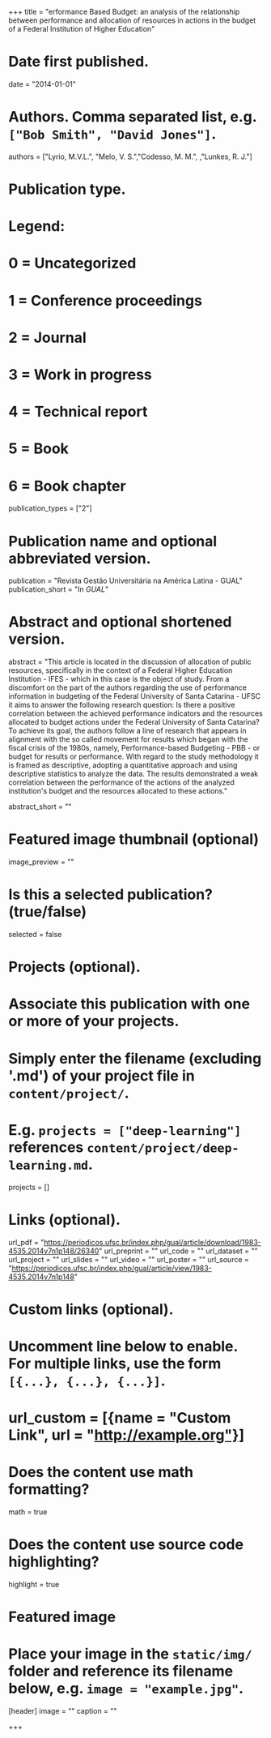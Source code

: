 +++
title = "erformance Based Budget: an analysis of the relationship between performance and allocation of resources in actions in the budget of a Federal Institution of Higher Education"

# Date first published.
date = "2014-01-01"

# Authors. Comma separated list, e.g. `["Bob Smith", "David Jones"]`.
authors = ["Lyrio, M.V.L.", "Melo, V. S.","Codesso, M. M.", ,"Lunkes, R. J."]

# Publication type.
# Legend:
# 0 = Uncategorized
# 1 = Conference proceedings
# 2 = Journal
# 3 = Work in progress
# 4 = Technical report
# 5 = Book
# 6 = Book chapter
publication_types = ["2"]

# Publication name and optional abbreviated version.
publication = "Revista Gestão Universitária na América Latina - GUAL"
publication_short = "In *GUAL*"

# Abstract and optional shortened version.
abstract = "This article is located in the discussion of allocation of public resources, specifically in the context of a Federal Higher Education Institution - IFES - which in this case is the object of study. From a discomfort on the part of the authors regarding the use of performance information in budgeting of the Federal University of Santa Catarina - UFSC it aims to answer the following research question: Is there a positive correlation between the achieved performance indicators and the resources allocated to budget actions under the Federal University of Santa Catarina? To achieve its goal, the authors follow a line of research that appears in alignment with the so called movement for results which began with the fiscal crisis of the 1980s, namely, Performance-based Budgeting - PBB - or budget for results or performance. With regard to the study methodology it is framed as descriptive, adopting a quantitative approach and using descriptive statistics to analyze the data. The results demonstrated a weak correlation between the performance of the actions of the analyzed institution's budget and the resources allocated to these actions."

abstract_short = ""

# Featured image thumbnail (optional)
image_preview = ""

# Is this a selected publication? (true/false)
selected = false

# Projects (optional).
#   Associate this publication with one or more of your projects.
#   Simply enter the filename (excluding '.md') of your project file in `content/project/`.
#   E.g. `projects = ["deep-learning"]` references `content/project/deep-learning.md`.
projects = []

# Links (optional).
url_pdf = "https://periodicos.ufsc.br/index.php/gual/article/download/1983-4535.2014v7n1p148/26340"
url_preprint = ""
url_code = ""
url_dataset = ""
url_project = ""
url_slides = ""
url_video = ""
url_poster = ""
url_source = "https://periodicos.ufsc.br/index.php/gual/article/view/1983-4535.2014v7n1p148"

# Custom links (optional).
#   Uncomment line below to enable. For multiple links, use the form `[{...}, {...}, {...}]`.
# url_custom = [{name = "Custom Link", url = "http://example.org"}]

# Does the content use math formatting?
math = true

# Does the content use source code highlighting?
highlight = true

# Featured image
# Place your image in the `static/img/` folder and reference its filename below, e.g. `image = "example.jpg"`.
[header]
image = ""
caption = ""

+++